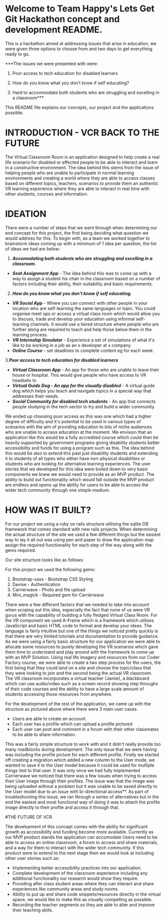 # Welcome to Team Happy's Lets Get Git Hackathon concept and development README.

This is a hackathon aimed at addressing issues that arise in education, we were given three options to choose from and two days to get everything ready to go.

***The issues we were presented with were:

1. Poor access to tech education for disabled learners

2. How do you know what you don’t know if self educating?

3. Hard to accommodate both students who are struggling and excelling in a classroom***

This README file explains our concepts, our project and the applications possible.

# INTRODUCTION - VCR BACK TO THE FUTURE

The Virtual Classroom Room is an application designed to help create a real life scenario for disabled or affected people to be able to interact and learn in a constructive environment. The idea behind this stems from the issue of helping people who are unable to participate in normal learning environments and creating a world where they are able to access classes based on different topics, teachers, scenarios to provide them an authentic VR learning experience where they are able to interact in real time with other students, courses and information.


# IDEATION

There were a number of steps that we went through when determining our end concept for this project, the first being deciding what question we would address for this. To begin with, as a team we worked together to brainstorm ideas coming up with a minimum of 1 idea per question, the list of ideas we had are below:

1. ***Accomodating both students who are struggling and excelling in a classroom.***
  * ***Seat Assignment App*** - The idea behind this was to come up with a way to assign a student his chair in the classroom based on a number of factors including their ability, their suitability and basic requirements.

2. ***How do you know what you don't know if self educating.***
  * ***VR Social App*** - Where you can connect with other people in your location who are self-learning the same languages or topic. You could organise meet ups or access a virtual class room which would allow you to discuss, trade and develop your education using informal self-learning channels. It would use a tiered structure where people who are further along are required to teach and help those below them in the learning process.
  * ***VR Internship Simulator*** - Experience a set of simulations of what it's like to be working in a job as an x developer at x company.
  * ***Online Course*** - set deadlines to complete content eg for each week.

3.***Poor access to tech education for disabled learners***
  * ***Virtual Classroom App*** - An app for those who are unable to leave their house or hospital. This    would give people who have access to VR headsets to
  * ***Virtual Guide Dog - An app for the visually disabled*** - A virtual guide dog which helps you teach and navigate topics in a special way that addresses their needs.
  * ***Social Community for disabled tech students*** - An app that connects people studying in the tech sector to try and build a wider community.


We ended up choosing poor access as this was one which had a higher degree of difficulty and it's potential to be used in various types of scenarios with the aim of providing education to lots of niche audiences who are unable to access education at the moment. We envision that an application like this would be a fully accredited course which could then be heavily supported by government programs giving disability students better accessibility and funds for using a program such as this. The idea behind this would be also to extend this past just disability students and extending it to students of all types who either have non-physical disabilities or students who are looking for alternative learning experiences. The user stories that we developed for this idea were boiled down to very basic components we knew we would need to provide as an MVP product. The ability to build out functionality which would fall outside the MVP product are endless and opens up the ability for users to be able to access the wider tech community through one simple medium.

# HOW WAS IT BUILT?

For our project we using a ruby on rails structure utilising the sqlite DB framework that comes standard with new rails projects. When determining the actual structure of the site we used a few different things but the easiest way to lay it all out was using pen and paper to draw the application map assign the required functionality for each step of the way along with the gems required.

Our site structure looks like as follows:


For this project we used the following gems:

1. Bootstrap-sass - Bootstrap CSS Styling
2. Devise - Authentication
3. Carrierwave - Photo and file upload
4. Mini_magick - Required gem for Carrierwave


There were a few different factors that we needed to take into account when scoping out this idea, especially the fact that none of us were VR gurus with the capability of building a fully fledged Virtual Class Room. For the VR component we used A-Frame which is a framework which utilises JavaScript and basic HTML code to format and develop your ideas. The language is fairly intuitive but one of the things we noticed pretty quickly is that there are very limited tutorials and documentation to provide guidance. As we were using a fairly basic structure for our application we were able to allocate some resources to purely developing the VR scenarios which gave them time to understand and play around with the framework to come up with an MVP Solution. Using real life imagery and resources from our Coder Factory course, we were able to create a two step process for the users, the first being that they could land on a site and choose the topic/class that they were looking to join and the second being the actual VR classroom. The VR classroom incorporates a virtual teacher (Jamie), a blackboard which can use audio/video such as a screen record showing step throughs of their code courses and the ability to have a large scale amount of students accessing those resources from anywhere.

For the development of the rest of the application, we came up with the structure as pictured above where there were 3 main user cases.

- Users are able to create an account.
- Each user has a profile which can upload a profile pictured
- Each user can post and comment in a forum with their other classmates to be able to share information.

This was a fairly simple structure to work with and it didn't really provide too many roadblocks during development. The only issue that we were having was including the profile picture for each different profile. Firstly we started off creating a migration which added a new column to the User mode, we wanted to save it to the User model because it could be used for multiple things tied to that user. It was only once we had fully implemented Carrierwave we noticed that there was a few issues when trying to access their User image through their profiles. The issue was that the image was being uploaded without a problem but it was unable to be saved directly to the User model due to an issue with bi-directional access**. As part of troubleshooting this issue, we ran through a series of alternatives but in the end the easiest and most functional way of doing it was to attach the profile image directly to their profile and access it through that.



#THE FUTURE OF VCR

The development of this concept comes with the ability for significant growth as accessibility and funding become more available. Currently as our MVP product stands the application can accomodate Users need to be able to access an online classroom, a forum to access and share materials, and a way for them to interact with the wider tech community. If this product were to extend to the next stage then we would look at including other user stories such as:

- Implementing better accessibility practices into our application.
- Complete development of the classroom experience including any additional functionality our research would show they require.
- Providing after class student areas where they can interact and share experiences like community areas and study rooms.
- Ability to put up and share code snippets/resources directly in the virtual space, we would like to make this as visually compelling as possible.
- Recording the teacher segments so they are able to alter and improve their teaching skills.
